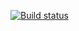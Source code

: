 [![Build status](https://ci.appveyor.com/api/projects/status/6466f54lj4i5xhr4?svg=true)](https://ci.appveyor.com/project/mishagukasyan/ahj-9)